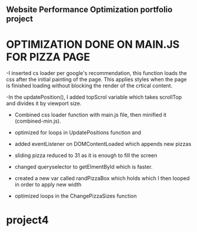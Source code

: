 ## Website Performance Optimization portfolio project

# OPTIMIZATION DONE ON MAIN.JS FOR PIZZA PAGE
-I inserted cs loader per google's recommendation, this function loads the css after the initial painting of the page. This applies styles when the page is finished loading without blocking the render of the crtical content. 


-In the updatePosition(), I added topScrol variable which takes scrollTop and divides it by viewport size.

- Combined css loader function with main.js file, then minified it (combined-min.js).

- optimized for loops in UpdatePositions function and

- added eventListener on DOMContentLoaded which appends new pizzas
- sliding pizza reduced to 31 as it is enough to fill the screen

<!-- - added window.requestAnimationFrame method and used updatePosition as parameter
 -->
 - changed queryselector to getElmentById which is faster.
- created a new var called randPizzaBox which holds which I then looped in order to apply new width

- optimized loops in the ChangePizzaSizes function
# project4

